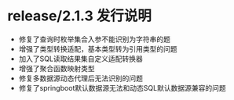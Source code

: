 # release/2.1.3 发行说明

- 修复了查询时枚举集合入参不能识别为字符串的题
- 增强了类型转换适配，基本类型转为引用类型的问题
- 加入了SQL读取结果集自定义适配转换器
- 增强了聚合函数映射类型
- 修复多数据源动态代理后无法识别的问题
- 修复了springboot默认数据源无法和动态SQL默认数据源兼容的问题
